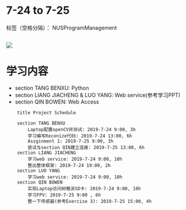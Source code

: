 ﻿# 7-24 to 7-25

标签（空格分隔）： NUSProgramManagement

![](https://github.com/TANGBEN7/Smart_Home_Management/blob/master/7-24%20Schedule.JPG)
---

# 学习内容
- section TANG BENXU: Python
- section LIANG JIACHENG & LUO YANG: Web service(参考学习PPT)
- section QIN BOWEN: Web Access

```gantt
    title Project Schedule
    
    section TANG BENXU
        Laptop配置openCV并测试: 2019-7-24 9:00, 3h
        学习编写Reconize代码: 2019-7-24 13:00, 6h
        Assginment 1: 2019-7-25 9:00, 3h
        尝试与section QIN建立连接: 2019-7-25 13:00, 6h
    section LIANG JIACHENG
        学习web service: 2019-7-24 9:00, 10h
        整出整体框架: 2019-7-24 19:00, 2h
    section LUO YANG 
        学习web service: 2019-7-24 9:00, 10h
    section QIN BOWEN
        实现Laptop访问树莓派SD卡: 2019-7-24 9:00, 10h
        学习FPV: 2019-7-25 9:00 , 6h
        整一下传感器(参考Exercise 3): 2019-7-25 15:00, 4h
```





